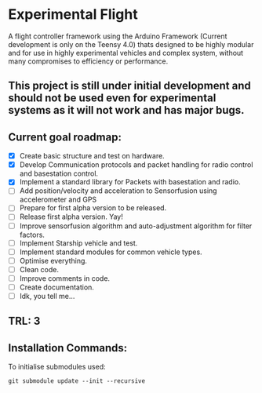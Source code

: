 # Experimental Flight
A flight controller framework using the Arduino Framework (Current development is only on the Teensy 4.0) thats designed to be highly modular and for use in highly experimental vehicles and complex system, without many compromises to efficiency or performance.
## **This project is still under initial development and should not be used even for experimental systems as it will not work and has major bugs.**
## Current goal roadmap:
- [x] Create basic structure and test on hardware.
- [x] Develop Communication protocols and packet handling for radio control and basestation control.
- [x] Implement a standard library for Packets with basestation and radio.
- [ ] Add position/velocity and acceleration to Sensorfusion using accelerometer and GPS 
- [ ] Prepare for first alpha version to be released.
- [ ] Release first alpha version. Yay!
- [ ] Improve sensorfusion algorithm and auto-adjustment algorithm for filter factors.
- [ ] Implement Starship vehicle and test.
- [ ] Implement standard modules for common vehicle types.
- [ ] Optimise everything.
- [ ] Clean code.
- [ ] Improve comments in code.
- [ ] Create documentation.
- [ ] Idk, you tell me...
## TRL: 3
## Installation Commands:
To initialise submodules used: 
```
git submodule update --init --recursive
```
